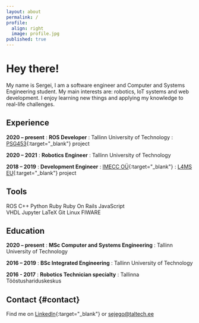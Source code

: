 ```yaml
---
layout: about
permalink: /
profile:
  align: right
  image: profile.jpg
published: true
---
```


# Hey there!

My name is Sergei, I am a software engineer and Computer and Systems Engineering student.
My main interests are: robotics, IoT systems and web development. I enjoy learning new things
and applying my knowledge to real-life challenges.

## Experience
**2020 – present**
:   **ROS Developer** 
:   Tallinn University of Technology
:   [PSG453](https://www.etis.ee/Portal/Projects/Display/72b66c74-e911-49c3-ac6a-6716f9e72ba5?lang=ENG){:target="_blank"} project

**2020 – 2021**
:   **Robotics Engineer** 
:   Tallinn University of Technology

**2018 – 2019**
:   **Development Engineer**
:   [IMECC OÜ](https://www.imecc.ee/en/){:target="_blank"}
:   [L4MS EU](http://www.l4ms.eu/content/l4ms-project-home){:target="_blank"} project


## Tools

<span class="label">ROS</span>
<span class="label">C++</span>
<span class="label">Python</span>
<span class="label">Ruby</span>
<span class="label">Ruby On Rails</span>
<span class="label">JavaScript</span>
<br>
<span class="label">VHDL</span>
<span class="label">Jupyter</span>
<span class="label">LaTeX</span>
<span class="label">Git</span>
<span class="label">Linux</span>
<span class="label">FIWARE</span>


## Education 

**2020 – present**
:   **MSc Computer and Systems Engineering**
:       Tallinn University of Technology

**2016 – 2019**
:   **BSc Integrated Engineering**
:       Tallinn University of Technology

**2016 - 2017**
:   **Robotics Technician specialty**
:       Tallinna Tööstushariduskeskus

## Contact {#contact}

Find me on [LinkedIn](https://linkedin.com/in/sejego){:target="_blank"} or <sejego@taltech.ee>
